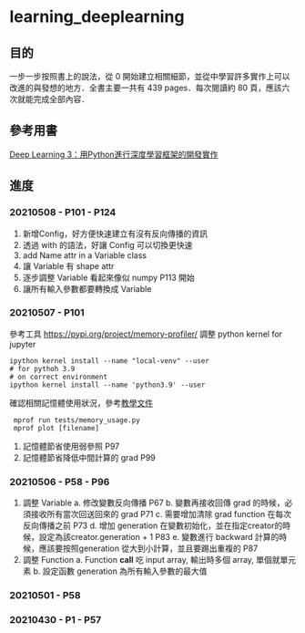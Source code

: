 # learning_deeplearning

## 目的
一步一步按照書上的說法，從 0 開始建立相關細節，並從中學習許多實作上可以改進的與發想的地方．全書主要一共有 439 pages．每次閱讀約 80 頁，應該六次就能完成全部內容．

## 參考用書
[Deep Learning 3：用Python進行深度學習框架的開發實作](https://www.books.com.tw/products/0010887759?gclid=Cj0KCQjw1a6EBhC0ARIsAOiTkrHlvtopTx7NQStp6X7vkPwGtPdXWNm_gQ-MT3ayQNHX-ePDo_RO0vcaAlaZEALw_wcB)


## 進度

### 20210508 - P101 - P124

1. 新增Config，好方便快速建立有沒有反向傳播的資訊
2. 透過 with 的語法，好讓 Config 可以切換更快速
3. add Name attr in a Variable class
4. 讓 Variable 有 shape attr
5. 逐步調整 Variable 看起來像似 numpy P113 開始
6. 讓所有輸入參數都要轉換成 Variable

### 20210507 - P101
參考工具 https://pypi.org/project/memory-profiler/
調整 python kernel for jupyter
```shell
ipython kernel install --name "local-venv" --user
# for pythoh 3.9
# on correct environment
ipython kernel install --name 'python3.9' --user
```
確認相關記憶體使用狀況，參考[教學文件](https://coderzcolumn.com/tutorials/python/how-to-profile-memory-usage-in-python-using-memory-profiler)
```shell
 mprof run tests/memory_usage.py   
 mprof plot [filename]
```
1. 記憶體節省使用弱參照 P97
2. 記憶體節省降低中間計算的 grad P99

### 20210506 - P58 - P96
1. 調整 Variable 
    a. 修改變數反向傳播 P67
    b. 變數再接收回傳 grad 的時候，必須接收所有當次回送回來的 grad P71
    c. 需要增加清除 grad function 在每次反向傳播之前 P73
    d. 增加 generation 在變數初始化，並在指定creator的時候，設定為該creator.generation + 1 P83
    e. 變數進行 backward 計算的時候，應該要按照generation 從大到小計算，並且要踢出重複的 P87
2. 調整 Function
    a. Function __call__ 吃 input array, 輸出時多個 array, 單個就單元素
    b. 設定函數 generation 為所有輸入參數的最大值

### 20210501 - P58
### 20210430 - P1 - P57

